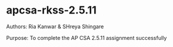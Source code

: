 # apcsa-rkss-2.5.11

Authors: Ria Kanwar & SHreya Shingare

Purpose: To complete the AP CSA 2.5.11 assignment successfully
